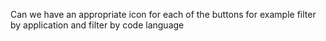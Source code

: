  Can we have an appropriate icon for each of the buttons for example filter by application and filter by code language